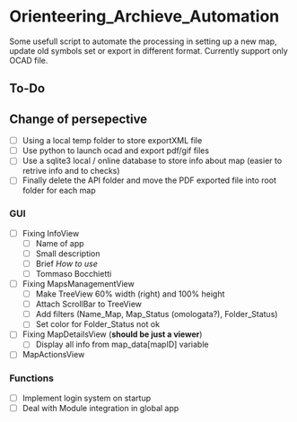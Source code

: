 # Orienteering_Archieve_Automation

Some usefull script to automate the processing in setting up a new map, update old symbols set or export in different format. Currently support only OCAD file.

## To-Do

## Change of persepective

-   [ ] Using a local temp folder to store exportXML file
-   [ ] Use python to launch ocad and export pdf/gif files
-   [ ] Use a sqlite3 local / online database to store info about map (easier to retrive info and to checks)
-   [ ] Finally delete the API folder and move the PDF exported file into root folder for each map

### GUI

-   [ ] Fixing InfoView
    -   [ ] Name of app
    -   [ ] Small description
    -   [ ] Brief _How to use_
    -   [ ] Tommaso Bocchietti
-   [ ] Fixing MapsManagementView
    -   [ ] Make TreeView 60% width (right) and 100% height
    -   [ ] Attach ScrollBar to TreeView
    -   [ ] Add filters (Name_Map, Map_Status (omologata?), Folder_Status)
    -   [ ] Set color for Folder_Status not ok
-   [ ] Fixing MapDetailsView (**should be just a viewer**)
    -   [ ] Display all info from map_data[mapID] variable
-   [ ] MapActionsView

### Functions

-   [ ] Implement login system on startup
-   [ ] Deal with Module integration in global app
